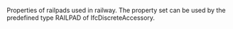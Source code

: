 Properties of railpads used in railway. The property set can be used by the predefined type RAILPAD of IfcDiscreteAccessory.

